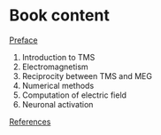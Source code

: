 # Book content

[Preface](./)

1. Introduction to TMS
2. Electromagnetism
3. Reciprocity between TMS and MEG
4. Numerical methods
5. Computation of electric field
6. Neuronal activation

[References](references.md)

